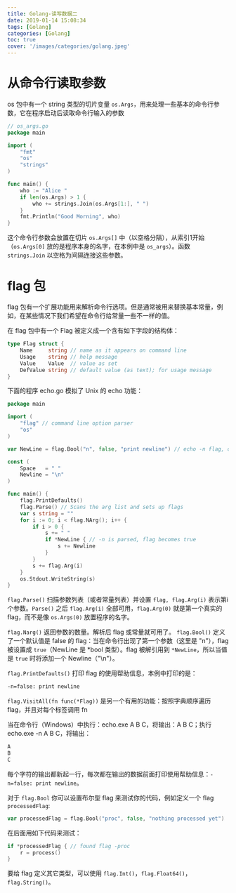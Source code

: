 ```yaml
---
title: Golang-读写数据二
date: 2019-01-14 15:08:34
tags: [Golang]
categories: [Golang]
toc: true
cover: '/images/categories/golang.jpeg'
---
```


# 从命令行读取参数
os 包中有一个 string 类型的切片变量 `os.Args`，用来处理一些基本的命令行参数，它在程序启动后读取命令行输入的参数
```go
// os_args.go
package main

import (
    "fmt"
    "os"
    "strings"
)

func main() {
    who := "Alice "
    if len(os.Args) > 1 {
        who += strings.Join(os.Args[1:], " ")
    }
    fmt.Println("Good Morning", who)
}
```
这个命令行参数会放置在切片 `os.Args[]` 中（以空格分隔），从索引1开始（`os.Args[0]` 放的是程序本身的名字，在本例中是 `os_args`）。函数 `strings.Join` 以空格为间隔连接这些参数。

#  flag 包

flag 包有一个扩展功能用来解析命令行选项。但是通常被用来替换基本常量，例如，在某些情况下我们希望在命令行给常量一些不一样的值。

在 flag 包中有一个 Flag 被定义成一个含有如下字段的结构体：
```go
type Flag struct {
    Name     string // name as it appears on command line
    Usage    string // help message
    Value    Value  // value as set
    DefValue string // default value (as text); for usage message
}
```
下面的程序 echo.go 模拟了 Unix 的 echo 功能：

```go
package main

import (
    "flag" // command line option parser
    "os"
)

var NewLine = flag.Bool("n", false, "print newline") // echo -n flag, of type *bool

const (
    Space   = " "
    Newline = "\n"
)

func main() {
    flag.PrintDefaults()
    flag.Parse() // Scans the arg list and sets up flags
    var s string = ""
    for i := 0; i < flag.NArg(); i++ {
        if i > 0 {
            s += " "
            if *NewLine { // -n is parsed, flag becomes true
                s += Newline
            }
        }
        s += flag.Arg(i)
    }
    os.Stdout.WriteString(s)
}
```
`flag.Parse()` 扫描参数列表（或者常量列表）并设置 `flag, flag.Arg(i)` 表示第i个参数。`Parse()` 之后 `flag.Arg(i)` 全部可用，`flag.Arg(0)` 就是第一个真实的 flag，而不是像 `os.Args(0)` 放置程序的名字。

`flag.Narg()` 返回参数的数量。解析后 flag 或常量就可用了。 `flag.Bool()` 定义了一个默认值是 false 的 flag：当在命令行出现了第一个参数（这里是 "n"），flag 被设置成 `true`（NewLine 是 *bool 类型）。flag 被解引用到 `*NewLine`，所以当值是 `true` 时将添加一个 Newline（"\n"）。

`flag.PrintDefaults()` 打印 flag 的使用帮助信息，本例中打印的是：

```bash
-n=false: print newline
```
`flag.VisitAll(fn func(*Flag))` 是另一个有用的功能：按照字典顺序遍历 flag，并且对每个标签调用 fn

当在命令行（Windows）中执行：echo.exe A B C，将输出：A B C；执行 echo.exe -n A B C，将输出：
```bash
A
B
C
```
每个字符的输出都新起一行，每次都在输出的数据前面打印使用帮助信息：`-n=false: print newline`。

对于 `flag.Bool` 你可以设置布尔型 flag 来测试你的代码，例如定义一个 flag `processedFlag`:
```go
var processedFlag = flag.Bool("proc", false, "nothing processed yet")
```
在后面用如下代码来测试：
```go
if *processedFlag { // found flag -proc
    r = process()
}
```
要给 flag 定义其它类型，可以使用 `flag.Int()`，`flag.Float64()`，`flag.String()`。
